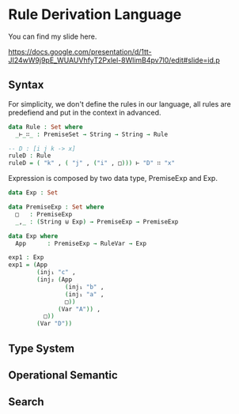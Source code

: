 # Rule Derivation Language

You can find my slide here.

https://docs.google.com/presentation/d/1tt-JI24wW9j9pE_WUAUVhfyT2Pxlel-8WlimB4pv7l0/edit#slide=id.p

## Syntax

For simplicity, we don't define the rules in our language, all rules are predefiend and put in the context in advanced.

```agda
data Rule : Set where
  _⊢_∷_ : PremiseSet → String → String → Rule

-- D : [i j k -> x]
ruleD : Rule
ruleD = ( "k" , ( "j" , ("i" , □))) ⊢ "D" ∷ "x"
```

Expression is composed by two data type, PremiseExp and Exp.

```agda
data Exp : Set

data PremiseExp : Set where
  □   : PremiseExp
  _,_ : (String ⊎ Exp) → PremiseExp → PremiseExp

data Exp where
  App      : PremiseExp → RuleVar → Exp

exp1 : Exp
exp1 = (App
        (inj₁ "c" ,
        (inj₂ (App
                (inj₁ "b" ,
                (inj₁ "a" ,
                □))
              (Var "A")) ,
          □))
        (Var "D"))
```

## Type System

## Operational Semantic

## Search
